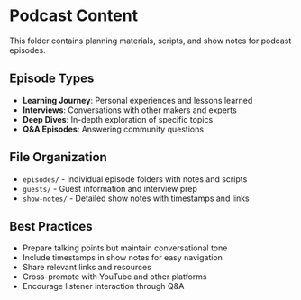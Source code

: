 # Podcast Content

This folder contains planning materials, scripts, and show notes for podcast episodes.

## Episode Types

- **Learning Journey**: Personal experiences and lessons learned
- **Interviews**: Conversations with other makers and experts
- **Deep Dives**: In-depth exploration of specific topics
- **Q&A Episodes**: Answering community questions

## File Organization

- `episodes/` - Individual episode folders with notes and scripts
- `guests/` - Guest information and interview prep
- `show-notes/` - Detailed show notes with timestamps and links

## Best Practices

- Prepare talking points but maintain conversational tone
- Include timestamps in show notes for easy navigation
- Share relevant links and resources
- Cross-promote with YouTube and other platforms
- Encourage listener interaction through Q&A
